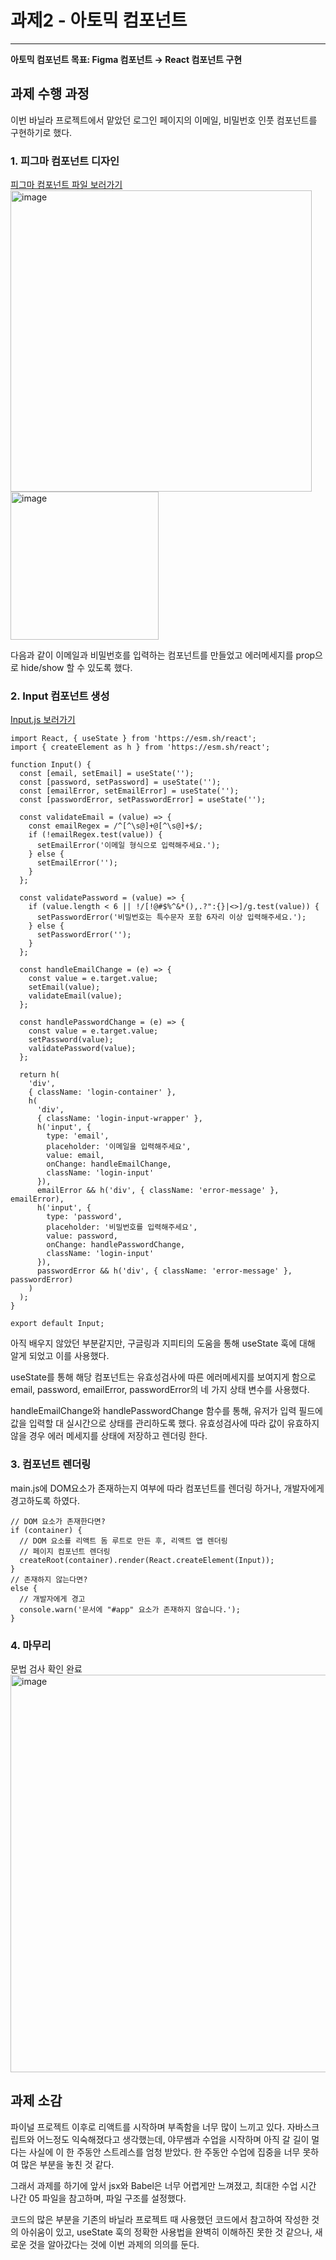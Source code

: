 # 과제2 - 아토믹 컴포넌트
-----------------
**아토믹 컴포넌트
목표: Figma 컴포넌트 → React 컴포넌트 구현**
## 과제 수행 과정
이번 바닐라 프로젝트에서 맡았던 로그인 페이지의 이메일, 비밀번호 인풋 컴포넌트를 구현하기로 했다. 

### 1. 피그마 컴포넌트 디자인
[피그마 컴포넌트 파일 보러가기 ](https://www.figma.com/design/MFBD9zptk1WMgAAN1xXQfH/%EB%A1%9C%EA%B7%B8%EC%9D%B8-%EC%BB%B4%ED%8F%AC%EB%84%8C%ED%8A%B8-%EB%94%94%EC%9E%90%EC%9D%B8?node-id=1-34&m=dev)
<br/>
<img width="482" alt="image" src="https://github.com/user-attachments/assets/b6ce11b8-480a-4a58-a1f1-8d8cfd1387f7">
<br/>
<img width="237" alt="image" src="https://github.com/user-attachments/assets/d53553ea-816e-44f3-9257-0f00719dfa59">

다음과 같이 이메일과 비밀번호를 입력하는 컴포넌트를 만들었고 에러메세지를 prop으로 hide/show 할 수 있도록 했다. 

### 2. Input 컴포넌트 생성
[Input.js 보러가기](https://github.com/otwaylee/react-homework/blob/main/homework02/src/components/Input.js)
```
import React, { useState } from 'https://esm.sh/react';
import { createElement as h } from 'https://esm.sh/react';

function Input() {
  const [email, setEmail] = useState('');
  const [password, setPassword] = useState('');
  const [emailError, setEmailError] = useState('');
  const [passwordError, setPasswordError] = useState('');

  const validateEmail = (value) => {
    const emailRegex = /^[^\s@]+@[^\s@]+$/;
    if (!emailRegex.test(value)) {
      setEmailError('이메일 형식으로 입력해주세요.');
    } else {
      setEmailError('');
    }
  };

  const validatePassword = (value) => {
    if (value.length < 6 || !/[!@#$%^&*(),.?":{}|<>]/g.test(value)) {
      setPasswordError('비밀번호는 특수문자 포함 6자리 이상 입력해주세요.');
    } else {
      setPasswordError('');
    }
  };

  const handleEmailChange = (e) => {
    const value = e.target.value;
    setEmail(value);
    validateEmail(value);
  };

  const handlePasswordChange = (e) => {
    const value = e.target.value;
    setPassword(value);
    validatePassword(value);
  };

  return h(
    'div',
    { className: 'login-container' },
    h(
      'div',
      { className: 'login-input-wrapper' },
      h('input', {
        type: 'email',
        placeholder: '이메일을 입력해주세요',
        value: email,
        onChange: handleEmailChange,
        className: 'login-input'
      }),
      emailError && h('div', { className: 'error-message' }, emailError),
      h('input', {
        type: 'password',
        placeholder: '비밀번호를 입력해주세요',
        value: password,
        onChange: handlePasswordChange,
        className: 'login-input'
      }),
      passwordError && h('div', { className: 'error-message' }, passwordError)
    )
  );
}

export default Input;
```
아직 배우지 않았던 부분같지만, 구글링과 지피티의 도움을 통해 useState 훅에 대해 알게 되었고 이를 사용했다. 

useState를 통해 해당 컴포넌트는 유효성검사에 따른 에러메세지를 보여지게 함으로 email, password, emailError, passwordError의 네 가지 상태 변수를 사용했다. 

handleEmailChange와 handlePasswordChange 함수를 통해, 유저가 입력 필드에 값을 입력할 대 실시간으로 상태를 관리하도록 했다. 유효성검사에 따라 값이 유효하지 않을 경우 에러 메세지를 상태에 저장하고 렌더링 한다. 

### 3. 컴포넌트 렌더링 
main.js에 DOM요소가 존재하는지 여부에 따라 컴포넌트를 렌더링 하거나, 개발자에게 경고하도록 하였다. 

```
// DOM 요소가 존재한다면?
if (container) {
  // DOM 요소를 리액트 돔 루트로 만든 후, 리액트 앱 렌더링
  // 페이지 컴포넌트 렌더링
  createRoot(container).render(React.createElement(Input));
}
// 존재하지 않는다면?
else {
  // 개발자에게 경고
  console.warn('문서에 "#app" 요소가 존재하지 않습니다.');
}
```

### 4. 마무리 
문법 검사 확인 완료
<br/>
<img width="636" alt="image" src="https://github.com/user-attachments/assets/1be7e039-7c9e-42f5-9e29-6385e8a00971">


## 과제 소감
파이널 프로젝트 이후로 리액트를 시작하며 부족함을 너무 많이 느끼고 있다. 자바스크립트와 어느정도 익숙해졌다고 생각했는데, 야무쌤과 수업을 시작하며 아직 갈 길이 멀다는 사실에 이 한 주동안 스트레스를 엄청 받았다. 한 주동안 수업에 집중을 너무 못하여 많은 부분을 놓친 것 같다. 

그래서 과제를 하기에 앞서 jsx와 Babel은 너무 어렵게만 느껴졌고, 최대한 수업 시간 나간 05 파일을 참고하며, 파일 구조를 설정했다. 

코드의 많은 부분을 기존의 바닐라 프로젝트 때 사용했던 코드에서 참고하여 작성한 것의 아쉬움이 있고, useState 훅의 정확한 사용법을 완벽히 이해하진 못한 것 같으나, 새로운 것을 알아갔다는 것에 이번 과제의 의의를 둔다. 








